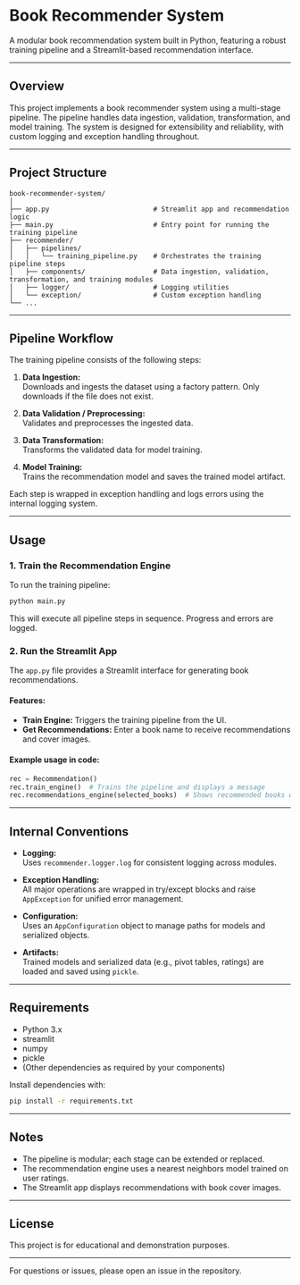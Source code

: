 
# Book Recommender System

A modular book recommendation system built in Python, featuring a robust training pipeline and a Streamlit-based recommendation interface.

---

## Overview

This project implements a book recommender system using a multi-stage pipeline. The pipeline handles data ingestion, validation, transformation, and model training. The system is designed for extensibility and reliability, with custom logging and exception handling throughout.

---

## Project Structure

```
book-recommender-system/
│
├── app.py                          # Streamlit app and recommendation logic
├── main.py                         # Entry point for running the training pipeline
├── recommender/
│   ├── pipelines/
│   │   └── training_pipeline.py    # Orchestrates the training pipeline steps
│   ├── components/                 # Data ingestion, validation, transformation, and training modules
│   ├── logger/                     # Logging utilities
│   └── exception/                  # Custom exception handling
└── ...
```

---

## Pipeline Workflow

The training pipeline consists of the following steps:

1. **Data Ingestion:**  
   Downloads and ingests the dataset using a factory pattern. Only downloads if the file does not exist.

2. **Data Validation / Preprocessing:**  
   Validates and preprocesses the ingested data.

3. **Data Transformation:**  
   Transforms the validated data for model training.

4. **Model Training:**  
   Trains the recommendation model and saves the trained model artifact.

Each step is wrapped in exception handling and logs errors using the internal logging system.

---

## Usage

### 1. Train the Recommendation Engine

To run the training pipeline:

```bash
python main.py
```

This will execute all pipeline steps in sequence. Progress and errors are logged.

### 2. Run the Streamlit App

The `app.py` file provides a Streamlit interface for generating book recommendations.

#### Features:
- **Train Engine:** Triggers the training pipeline from the UI.
- **Get Recommendations:** Enter a book name to receive recommendations and cover images.

#### Example usage in code:
```python
rec = Recommendation()
rec.train_engine()  # Trains the pipeline and displays a message
rec.recommendations_engine(selected_books)  # Shows recommended books with images
```

---

## Internal Conventions

- **Logging:**  
  Uses `recommender.logger.log` for consistent logging across modules.

- **Exception Handling:**  
  All major operations are wrapped in try/except blocks and raise `AppException` for unified error management.

- **Configuration:**  
  Uses an `AppConfiguration` object to manage paths for models and serialized objects.

- **Artifacts:**  
  Trained models and serialized data (e.g., pivot tables, ratings) are loaded and saved using `pickle`.

---

## Requirements

- Python 3.x
- streamlit
- numpy
- pickle
- (Other dependencies as required by your components)

Install dependencies with:

```bash
pip install -r requirements.txt
```

---

## Notes

- The pipeline is modular; each stage can be extended or replaced.
- The recommendation engine uses a nearest neighbors model trained on user ratings.
- The Streamlit app displays recommendations with book cover images.

---

## License

This project is for educational and demonstration purposes.

---

For questions or issues, please open an issue in the repository.
